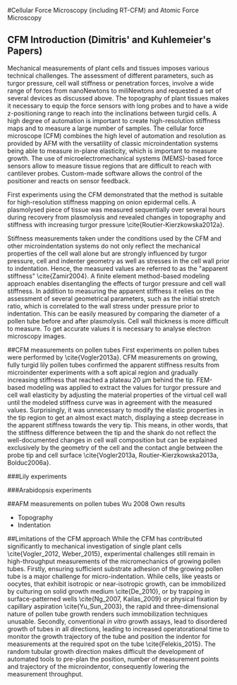 #Cellular Force Microscopy (including RT-CFM) and Atomic Force Microscopy

## CFM Introduction (Dimitris' and Kuhlemeier's Papers) ##

Mechanical measurements of plant cells and tissues imposes  various technical challenges. The assessment of different parameters, such as turgor pressure, cell wall stiffness or penetration forces, involve a wide range of forces from nanoNewtons to miliNewtons and requested a set of  several devices as discussed above. The topography of plant tissues makes it necessary to equip the force sensors with long probes and to have a wide z-positioning range to reach into the inclinations between turgid cells. A high degree of automation is important to create high-resolution stiffness maps and to measure a large number of samples. The cellular force microscope (CFM) combines the high level of automation and resolution as provided by AFM with the versatility of classic microindentation systems being able to measure in-plane elasticity, which is important to measure growth. The use of microelectromechanical systems (MEMS)-based force sensors allow to measure tissue regions that are difficult to reach with cantilever probes. Custom-made software allows the control of the positioner and reacts on sensor feedback.

First experiments using the CFM demonstrated that the method is suitable for high-resolution stiffness mapping on onion epidermal cells. A plasmolysed piece of tissue was measured sequentially over several hours during recovery from plasmolysis and revealed changes in topography and stiffness with increasing turgor pressure \cite{Routier-Kierzkowska2012a}.

Stiffness measurements taken under the conditions used by the CFM and other microindentation systems do not only reflect the mechanical properties of the cell wall alone but are strongly influenced by turgor pressure, cell and indenter geometry as well as stresses in the cell wall prior to indentation. Hence, the measured values are referred to as the "apparent stiffness" \cite{Zamir2004}. A finite element method-based modeling approach enables disentangling the effects of turgor pressure and cell wall stiffness. In addition to measuring the apparent stiffness it relies on the assessment of several geometrical parameters, such as the initial stretch ratio, which is correlated to the wall stress under pressure prior to indentation. This can be easily measured by comparing the diameter of a pollen tube before and after plasmolysis. Cell wall thickness is more difficult to measure. To get accurate values it is necessary to analyse electron microscopy images.

##CFM measurements on pollen tubes
First experiments on pollen tubes were performed by \cite{Vogler2013a}. CFM measurements on growing, fully turgid lily pollen tubes confirmed the apparent stiffness results from microindenter experiments with a soft apical region and gradually increasing stiffness that reached a plateau 20 µm behind the tip. FEM-based modeling was applied to extract the values for turgor pressure and cell wall elasticity by adjusting the material properties of the virtual cell wall until the modeled stiffness curve was in agreement with the measured values. Surprisingly, it was unnecessary to modify the elastic properties in the tip region to get an almost exact match, displaying a steep decrease in the apparent stiffness towards the very tip. This means, in other words, that the stiffness difference between the tip and the shank do not reflect the well-documented changes in cell wall composition but can be explained exclusively by the geometry of the cell and the contact angle between the probe tip and cell surface \cite{Vogler2013a, Routier-Kierzkowska2013a, Bolduc2006a}.

###Lily experiments

###Arabidopsis experiments

##AFM measurements on pollen tubes
Wu 2008
Own results
- Topography 
- Indentation

##Limitations of the CFM approach
While the CFM has contributed significantly to mechanical investigation of single plant cells \cite{Vogler_2012, Weber_2015}, experimental challenges still remain in high-throughput measurements of the micromechanics of growing pollen tubes. Firstly, ensuring sufficient substrate adhesion of the growing pollen tube is a major challenge for micro-indentation. While cells, like yeasts or oocytes, that exhibit isotropic or near-isotropic growth, can be immobilized by culturing on solid growth medium \cite{De_2010}, or by trapping in surface-patterned wells \cite{Ng_2007, Kailas_2009} or physical fixation by capillary aspiration \cite{Yu_Sun_2003}, the rapid and three-dimensional nature of pollen tube growth renders such immobilization techniques unusable. Secondly, conventional _in vitro_ growth assays, lead to disordered growth of tubes in all directions, leading to increased operatorational time to monitor the growth trajectory of the tube and position the indentor for measurements at the required spot on the tube \cite{Felekis_2015}. The random tubular growth direction makes difficult the development of automated tools to pre-plan the position, number of measurement points and trajectory of the microindentor, consequently lowering the measurement throughput. 